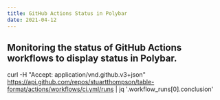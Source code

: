 ```yaml
---
title: GitHub Actions Status in Polybar
date: 2021-04-12
---
```

Monitoring the status of GitHub Actions workflows to display status in Polybar.
---

curl -H "Accept: application/vnd.github.v3+json" https://api.github.com/repos/stuartthompson/table-format/actions/workflows/ci.yml/runs | jq '.workflow_runs[0].conclusion'
